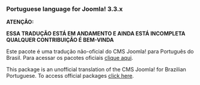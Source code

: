 <h3>Portuguese language for Joomla! 3.3.x</h3>

<strong>ATENÇÃO:</strong>

<strong>ESSA TRADUÇÃO ESTÁ EM ANDAMENTO E AINDA ESTÁ INCOMPLETA</strong>
<strong>QUALQUER CONTRIBUIÇÃO É BEM-VINDA</strong>

Este pacote é uma tradução não-oficial do CMS Joomla! para Português do Brasil. Para acessar os pacotes oficiais [clique aqui](http://joomlacode.org/gf/project/jtranslation3_x/frs/?action=FrsReleaseBrowse&frs_package_id=6437).

This package is an unofficial translation of the CMS Joomla! for Brazilian Portuguese. To access official packages [click here](http://joomlacode.org/gf/project/jtranslation3_x/frs/?action=FrsReleaseBrowse&frs_package_id=6437).

